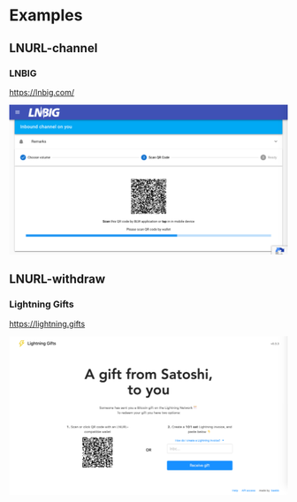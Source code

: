 # Examples

## LNURL-channel

### LNBIG
https://lnbig.com/

![LNBIG](media/examples/lnbig.png)


## LNURL-withdraw

### Lightning Gifts
https://lightning.gifts

![Lightning Gifts](media/examples/lightningGifts.png)

